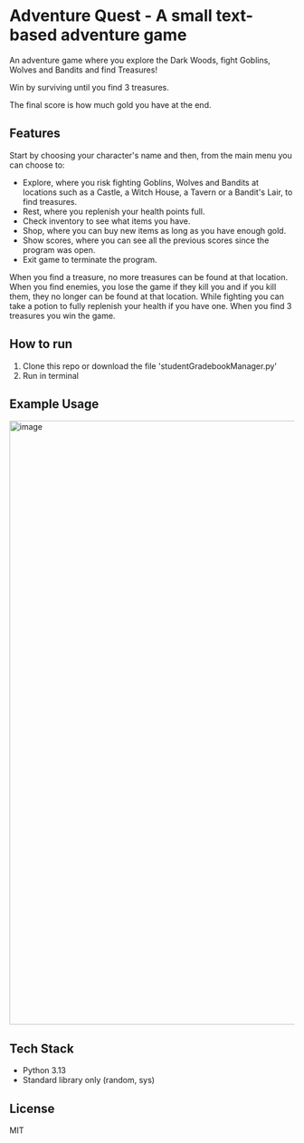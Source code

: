 # Adventure Quest - A small text-based adventure game
An adventure game where you explore the Dark Woods, fight Goblins, Wolves and Bandits and find Treasures!

Win by surviving until you find 3 treasures.

The final score is how much gold you have at the end.

## Features
Start by choosing your character's name and then, from the main menu you can choose to:
- Explore, where you risk fighting Goblins, Wolves and Bandits at locations such as a
Castle, a Witch House, a Tavern or a Bandit's Lair, to find treasures.
- Rest, where you replenish your health points full.
- Check inventory to see what items you have.
- Shop, where you can buy new items as long as you have enough gold.
- Show scores, where you can see all the previous scores since the program was open.
- Exit game to terminate the program.

When you find a treasure, no more treasures can be found at that location. When you find
enemies, you lose the game if they kill you and if you kill them, they no longer can be
found at that location. While fighting you can take a potion to fully replenish your health
if you have one. When you find 3 treasures you win the game.

## How to run
1. Clone this repo or download the file 'studentGradebookManager.py'
2. Run in terminal

## Example Usage
<img width="648" height="1066" alt="image" src="https://github.com/user-attachments/assets/da9a5fb5-4bc6-40fc-aec6-766d40c30883" />

## Tech Stack
- Python 3.13
- Standard library only (random, sys)

## License
MIT

